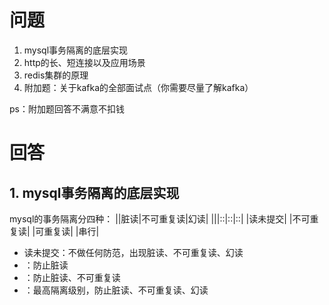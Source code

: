# 问题

1. mysql事务隔离的底层实现
2. http的长、短连接以及应用场景
3. redis集群的原理
4. 附加题：关于kafka的全部面试点（你需要尽量了解kafka）

ps：附加题回答不满意不扣钱

# 回答

## 1. mysql事务隔离的底层实现

mysql的事务隔离分四种：
||脏读|不可重复读|幻读|
|||::|::|::|
|读未提交|
|不可重复读|
|可重复读|
|串行|
+ 读未提交：不做任何防范，出现脏读、不可重复读、幻读
+ ：防止脏读
+ ：防止脏读、不可重复读
+ ：最高隔离级别，防止脏读、不可重复读、幻读

